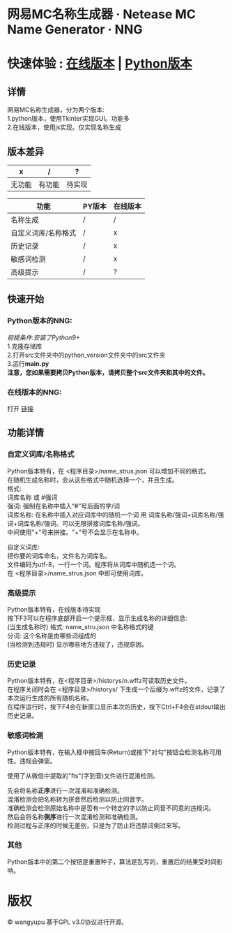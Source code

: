 # 网易MC名称生成器 · Netease MC Name Generator · NNG
# 快速体验 : [在线版本](https://wangyupu.com/tools/tools_netease_nickname_generator)  |  [Python版本](#快速开始)
## 详情
网易MC名称生成器，分为两个版本:  
1.python版本，使用Tkinter实现GUI。功能多  
2.在线版本，使用js实现。仅实现名称生成  

## 版本差异
| x | / | ? |
| ---- | ---- | ---- |
| 无功能 | 有功能 | 待实现 |

| 功能 | PY版本 | 在线版本 |
| ---------- | ----- | ----- |
| 名称生成 | / | / |
| 自定义词库/名称格式 | / | x |
| 历史记录 | / | x |
| 敏感词检测 | / | x |
| 高级提示 | / | ? |

## 快速开始  
### Python版本的NNG:  
*前提条件:安装了Python9+*  
1.克隆存储库  
2.打开src文件夹中的python_version文件夹中的src文件夹  
3.运行**main.py**  
**注意，您如果需要拷贝Python版本，请拷贝整个src文件夹和其中的文件。**  
  
### 在线版本的NNG:
打开 [链接](https://wangyupu.com/tools/tools_netease_nickname_generator)  

## 功能详情
### 自定义词库/名称格式
Python版本特有，在 <程序目录>/name_strus.json 可以增加不同的格式。  
在随机生成名称时，会从这些格式中随机选择一个，并且生成。  
格式:  
词库名称 或 #强词  
强词: 强制在名称中插入“#”号后面的字/词  
词库名称: 在名称中插入对应词库中的随机一个词
用 词库名称/强词+词库名称/强词+词库名称/强词。可以无限拼接词库名称/强词。  
中间使用"+"号来拼接。"+"号不会显示在名称中。  
  
自定义词库:  
把你要的词库命名，文件名为词库名。  
文件编码为utf-8，一行一个词。程序将从词库中随机选一个词。    
在 <程序目录>/name_strus.json 中即可使用词库。  
### 高级提示  
Python版本特有，在线版本待实现  
按下F3可以在程序底部开启一个提示框，显示生成名称的详细信息:  
(当生成名称时)
格式: name_stru.json 中名称格式的键  
分词: 这个名称是由哪些词组成的  
(当检测到违规时)
显示哪些地方违规了，违规原因。  
### 历史记录
Python版本特有，在<程序目录>/historys/n.wffz可读取历史文件。  
在程序关闭时会在 <程序目录>/historys/ 下生成一个后缀为.wffz的文件，记录了本次运行生成的所有随机名称。  
在程序运行时，按下F4会在新窗口显示本次的历史，按下Ctrl+F4会在stdout输出历史记录。  
### 敏感词检测
Python版本特有，在输入框中按回车(Return)或按下"对勾"按钮会检测名称可用性。违规会弹窗。  
  
使用了从微信中提取的"fts"(字到音)文件进行混淆检测。  
  
先会将名称**正序**进行一次混淆和准确检测。  
混淆检测会把名称转为拼音然后检测以防止同音字。  
准确检测会检测原始名称中是否有一个特定的字以防止同音不同意的违规词。  
然后会将名称**倒序**进行一次混淆检测和准确检测。  
检测过程与正序的时候无差别，只是为了防止将违禁词倒过来写。  

### 其他
Python版本中的第二个按钮是重置种子，算法是乱写的，重置后的结果受时间影响。
# 版权
©️ wangyupu 
基于GPL v3.0协议进行开源。
